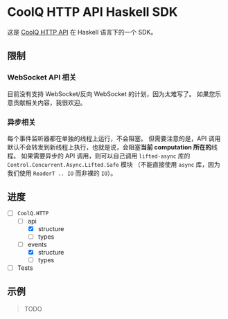 # CoolQ HTTP API Haskell SDK

这是 [CoolQ HTTP API](https://github.com/richardchien/coolq-http-api) 在 Haskell 语言下的一个 SDK。

## 限制

### WebSocket API 相关
目前没有支持 WebSocket/反向 WebSocket 的计划，因为太难写了。
如果您乐意贡献相关内容，我很欢迎。

### 异步相关
每个事件监听器都在单独的线程上运行，不会阻塞。
但需要注意的是，API 调用默认不会转发到新线程上执行，也就是说，会阻塞**当前 computation 所在的**线程。
如果需要异步的 API 调用，则可以自己调用 `lifted-async` 库的 `Control.Concurrent.Async.Lifted.Safe` 模块
（不能直接使用 `async` 库，因为我们使用 `ReaderT .. IO` 而非裸的 `IO`）。

## 进度

- [ ] `CoolQ.HTTP`
  - [ ] api
    - [x] structure
    - [ ] types
  - [ ] events
    - [x] structure
    - [ ] types
- [ ] Tests

## 示例

> TODO
